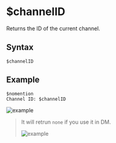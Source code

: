 # $channelID
Returns the ID of the current channel.

## Syntax
```
$channelID
```
## Example
```
$nomention
Channel ID: $channelID
```
![example](https://user-images.githubusercontent.com/113303649/212713697-a8576ccd-a8dc-4393-8197-1454950e4f23.png)

> It will retrun `none` if you use it in DM.
> 
> ![example](https://user-images.githubusercontent.com/113303649/212714105-3fdc2811-b071-4c8f-8f0c-43b6207f5350.png)
